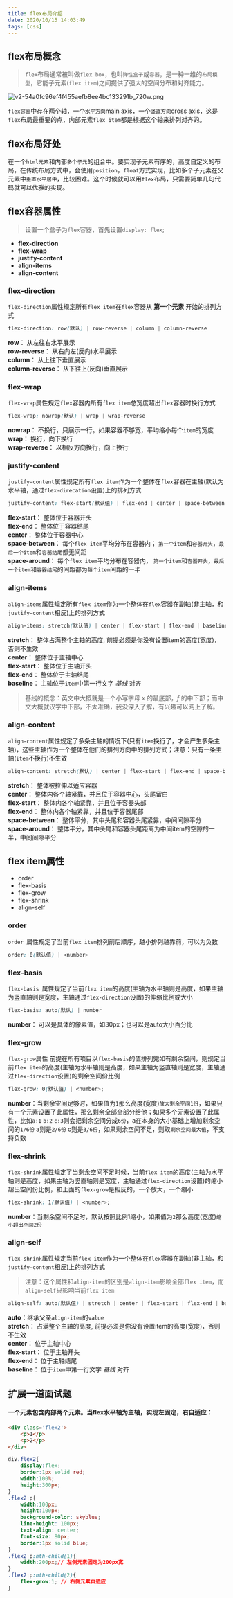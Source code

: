 ```yaml
---
title: flex布局介绍
date: 2020/10/15 14:03:49
tags: [css]
---
```


## flex布局概念  
> `flex`布局通常被叫做`flex box`，也叫`弹性盒子`或`容器`，是一种一维的`布局模型`，它能子元素(`flex item`)之间提供了强大的空间分布和对齐能力。   
   
![v2-54a0fc96ef4f455aefb8ee4bc133291b_720w.png](./flex布局/WBQ8RSuH7norCs4.png)    

`flex容器`中存在两个轴，一个`水平方向`main axis，一个`竖直方向`cross axis，这是`flex`布局最重要的点，内部元素`flex item`都是根据这个轴来排列对齐的。  

## flex布局好处    
在一个`html元素`和内部`多个子元`的组合中。要实现子元素有序的，高度自定义的布局，在传统布局方式中，会使用`position`，`float`方式实现，比如多个子元素在父元素中`垂直水平居中`，比较困难。这个时候就可以用`flex`布局，只需要简单几句代码就可以优雅的实现。    

## flex容器属性    
> 设置一个盒子为`flex`容器，首先设置`display: flex`;  

 - **flex-direction**
 - **flex-wrap**
 - **justify-content**
 - **align-items**
 - **align-content**  
 
### flex-direction   
`flex-direction`属性规定所有`flex item`在`flex`容器从 **第一个元素** 开始的排列方式
  
```css  
flex-direction: row(默认) | row-reverse | column | column-reverse
```
**row**： 从左往右水平展示    
**row-reverse**： 从右向左(反向)水平展示    
**column**： 从上往下垂直展示  
**column-reverse**： 从下往上(反向)垂直展示

### flex-wrap   
`flex-wrap`属性规定`flex`容器内所有`flex item`总宽度超出`flex`容器时换行方式    

```css  
flex-wrap: nowrap(默认) | wrap | wrap-reverse
```
**nowrap**： 不换行，只展示一行。如果容器不够宽，平均缩小每个`item`的宽度  
**wrap**： 换行，向下换行  
**wrap-reverse**： 以相反方向换行，向上换行
   
### justify-content  
`justify-content`属性规定所有`flex item`作为一个整体在`flex`容器在主轴(默认为水平轴，通过`flex-direcation`设置)上的排列方式

```css  
justify-content: flex-start(默认值) | flex-end | center | space-between | space-around
```
**flex-start**： 整体位于容器开头  
**flex-end**： 整体位于容器结尾  
**center**： 整体位于容器中心  
**space-between**： 每个`flex item`平均分布在容器内； `第一个item`和`容器开头`，`最后一个item`和`容器结尾`都无间距  
**space-around**： 每个`flex item`平均分布在容器内， `第一个item`和`容器开头`，`最后一个item`和`容器结尾`的间距都为`每个item`间距的一半    

### align-items 
`align-items`属性规定所有`flex item`作为一个整体在`flex`容器在副轴(非主轴，和`justify-content`相反)上的排列方式

```css  
align-items: stretch(默认值) | center | flex-start | flex-end | baseline
```
**stretch**： 整体占满整个主轴的高度, 前提必须是你没有设置item的高度(宽度)，否则不生效  
**center**： 整体位于主轴中心   
**flex-start**： 整体位于主轴开头    
**flex-end**： 整体位于主轴结尾  
**baseline**： 主轴位于`item`中第一行文字 *基线* 对齐    

> 基线的概念：英文中大概就是一个小写字母 *x* 的最底部，*f* 的中下部；而中文大概就汉字中下部，不太准确，我没深入了解，有兴趣可以网上了解。
   
### align-content  
`align-content`属性规定了多条主轴的情况下(只有`item`换行了，才会产生多条主轴)，这些主轴作为一个整体在他们的排列方向中的排列方式；注意：只有一条主轴(`item`不换行)不生效

```css  
align-content: stretch(默认) | center | flex-start | flex-end | space-between | space-around
```
**stretch**： 整体被拉伸以适应容器  
**center**： 整体内各个轴紧靠，并且位于容器中心，头尾留白   
**flex-start**： 整体内各个轴紧靠，并且位于容器头部    
**flex-end**： 整体内各个轴紧靠，并且位于容器尾部  
**space-between**： 整体平分，其中头尾和容器头尾紧靠，中间间隙平分  
**space-around**：  整体平分，其中头尾和容器头尾距离为中间item的空隙的一半，中间间隙平分 

## flex item属性  
 - order
 - flex-basis
 - flex-grow
 - flex-shrink
 - align-self  

### order 
`order `属性规定了当前`flex item`排列前后顺序，越小排列越靠前，可以为负数

```css  
order: 0(默认值) | <number>  
```

### flex-basis  
`flex-basis `属性规定了当前`flex item`的高度(主轴为水平轴则是高度，如果主轴为竖直轴则是宽度，主轴通过`flex-direction`设置)的伸缩比例或大小

```css  
flex-basis: auto(默认) | number
```
**number**： 可以是具体的像素值，如30px；也可以是auto大小百分比
  
### flex-grow    

`flex-grow`属性 前提在所有项目以`flex-basis`的值排列完如有剩余空间，则规定当前`flex item`的高度(主轴为水平轴则是高度，如果主轴为竖直轴则是宽度，主轴通过`flex-direction`设置)的剩余空间份比例  

```css  
flex-grow: 0(默认值) | <number>;
```
**number**：当剩余空间足够时，如果值为`1`那么高度(宽度)`放大剩余空间1份`，如果只有一个元素设置了此属性，那么剩余全部全部分给他；如果多个元素设置了此属性，比如`a:1` `b:2` `c:3`则会把剩余空间分成`6份`，a在本身的大小基础上增加剩余空间的`1/6份` a则是`2/6份` c则是`3/6份`，如果剩余空间不足，则取`剩余空间最大值`，不支持负数
 
### flex-shrink    

`flex-shrink`属性规定了当剩余空间不足时候，当前`flex item`的高度(主轴为水平轴则是高度，如果主轴为竖直轴则是宽度，主轴通过`flex-direction`设置)的缩小超出空间份比例，和上面的`flex-grow`是相反的，一个放大，一个缩小

```css  
flex-shrink: 1(默认值) | <number>;
```
**number**：当剩余空间不足时，默认按照比例1缩小，如果值为`2`那么高度(宽度)`缩小超出空间2份`
  
### align-self     

`flex-shrink`属性规定当前`flex item`作为一个整体在`flex`容器在副轴(非主轴，和`justify-content`相反)上的排列方式    

>注意：这个属性和`align-item`的区别是`align-item`影响全部`flex item`，而`align-self`只影响当前`flex item`  

```css  
align-self: auto(默认值) | stretch | center | flex-start | flex-end | baseline
```
**auto**：继承父亲`align-item`的`value`  
**stretch**： 占满整个主轴的高度, 前提必须是你没有设置item的高度(宽度)，否则不生效  
**center**： 位于主轴中心   
**flex-start**： 位于主轴开头    
**flex-end**： 位于主轴结尾  
**baseline**： 位于`item`中第一行文字 *基线* 对齐  
     
## 扩展一道面试题  
#### 一个元素包含内部两个元素。当flex水平轴为主轴，实现左固定，右自适应：  
  
```html 
<div class='flex2'>
	<p>1</p>
	<p>2</p>
</div>
```

```css
div.flex2{
	display:flex;
	border:1px solid red;
	width:100%;
	height:300px;
}
.flex2 p{
	width:100px;
	height:100px;
	background-color: skyblue;
	line-height: 100px;
	text-align: center;
	font-size: 80px;
	border:1px solid blue;
}
.flex2 p:nth-child(1){
	width:200px;// 左侧元素固定为200px宽
}
.flex2 p:nth-child(2){
	flex-grow:1; // 右侧元素自适应
}
```